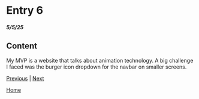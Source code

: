 # Entry 6
##### 5/5/25

## Content

My MVP is a website that talks about animation technology. A big challenge I faced was the burger icon dropdown for the navbar on smaller screens.

[Previous](entry05.md) | [Next](entry07.md)

[Home](../README.md)
